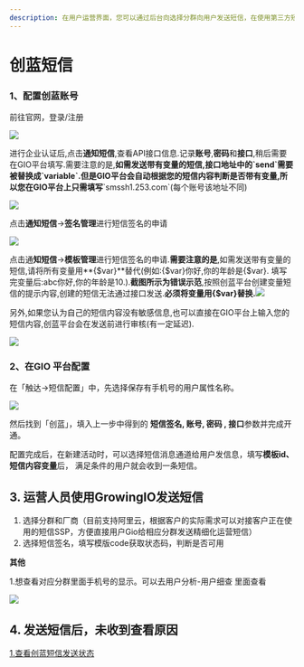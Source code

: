 ```yaml
---
description: 在用户运营界面，您可以通过后台向选择分群向用户发送短信，在使用第三方短信平台【创蓝】之前，您需要完成以下工作：
---
```


# 创蓝短信

### **1**、配置创蓝账号 <a id="1-pei-zhi-chuang-lan-zhang-hao"></a>

前往官网，登录/注册

![](https://gblobscdn.gitbook.com/assets%2F-Lpwgem-x8KzhBglybzw%2F-LyX4gha-vc4hUiZahrp%2F-LyX50YHmRQsw2Y4OKUz%2F%E5%88%9B%E8%93%9D1.png?alt=media&token=48ec1c24-4817-4bc4-ae9b-ec2a0fd57b41)

进行企业认证后,点击**通知短信**,查看API接口信息.记录**账号**,**密码**和**接口**,稍后需要在GIO平台填写.需要注意的是,**如需发送带有变量的短信,接口地址中的\`send\`需要被替换成\`variable\`.但是GIO平台会自动根据您的短信内容判断是否带有变量,所以您在GIO平台上只需填写**\`smssh1.253.com\`\(每个账号该地址不同\)

![](https://gblobscdn.gitbook.com/assets%2F-Lpwgem-x8KzhBglybzw%2F-LyX4gha-vc4hUiZahrp%2F-LyX589-zepy5E4NwgzS%2F%E5%88%9B%E8%93%9D2.png?alt=media&token=0b6b1c10-0e23-41bf-8b05-4f60fab360a7)

点击**通知短信**-&gt;**签名管理**进行短信签名的申请

![](https://gblobscdn.gitbook.com/assets%2F-Lpwgem-x8KzhBglybzw%2F-LyX4gha-vc4hUiZahrp%2F-LyX5FBiZFu8zeslgxsp%2F%E5%88%9B%E8%93%9D3.png?alt=media&token=d3879be2-36b5-4bcb-a863-8f14379bc461)

点击通**知短信**-&gt;**模板管理**进行短信签名的申请.**需要注意的是**,如需发送带有变量的短信,请将所有变量用**{$var}**替代\(例如:{$var}你好,你的年龄是{$var}. 填写完变量后:abc你好,你的年龄是10.\).**截图所示为错误示范**,按照创蓝平台创建变量短信的提示内容,创建的短信无法通过接口发送.**必须将变量用{$var}替换.**![](https://gblobscdn.gitbook.com/assets%2F-Lpwgem-x8KzhBglybzw%2F-LvKdvGkhaZzf6Cgrprf%2F-LvKgeq0YPkxgG0PCPJ4%2Fimage.png?alt=media&token=a4fbe0d4-26af-47f8-9b2b-d940439adade)

另外,如果您认为自己的短信内容没有敏感信息,也可以直接在GIO平台上输入您的短信内容,创蓝平台会在发送前进行审核\(有一定延迟\).

![](https://gblobscdn.gitbook.com/assets%2F-Lpwgem-x8KzhBglybzw%2F-LyX4gha-vc4hUiZahrp%2F-LyX5NqGOGfcBlp7L2rk%2F%E5%88%9B%E8%93%9D4.png?alt=media&token=fe46f3ce-6bd6-4a40-b141-6097ebed6a83)

### **2**、在GIO 平台配置 <a id="2-zai-gio-ping-tai-pei-zhi"></a>

在「触达→短信配置」中，先选择保存有手机号的用户属性名称。

![](https://gblobscdn.gitbook.com/assets%2F-Lpwgem-x8KzhBglybzw%2F-LyX4gha-vc4hUiZahrp%2F-LyX5Z0LM1xUD8GFru7J%2F%E5%88%9B%E8%93%9D5.png?alt=media&token=814f927f-440b-4d63-9918-c2e4f25b8d18)

然后找到「创蓝」，填入上一步中得到的 **短信签名, 账号, 密码 , 接口**参数并完成开通。

配置完成后，在新建活动时，可以选择短信消息通道给用户发信息，填写**模板id、短信内容变量**后， 满足条件的用户就会收到一条短信。

## 3. 运营人员使用GrowingIO发送短信 <a id="3-yun-ying-ren-yuan-shi-yong-growingio-fa-song-duan-xin"></a>

1. 选择分群和厂商（目前支持阿里云，根据客户的实际需求可以对接客户正在使用的短信SSP，方便直接用户Gio给相应分群发送精细化运营短信）
2. 选择短信签名，填写模版code获取状态码，判断是否可用

**其他**

1.想查看对应分群里面手机号的显示。可以去用户分析-用户细查 里面查看

![](https://gblobscdn.gitbook.com/assets%2F-Lpwgem-x8KzhBglybzw%2F-LyX4gha-vc4hUiZahrp%2F-LyX5djfP5haCFo9nG3e%2F12.png?alt=media&token=cbd6bf12-7fb8-4b38-aec1-3cf129010224)

## 4. 发送短信后，未收到查看原因 <a id="4-fa-song-duan-xin-hou-wei-shou-dao-cha-kan-yuan-yin"></a>

​[1.查看创蓝短信发送状态](https://zz.253.com/index.html)


